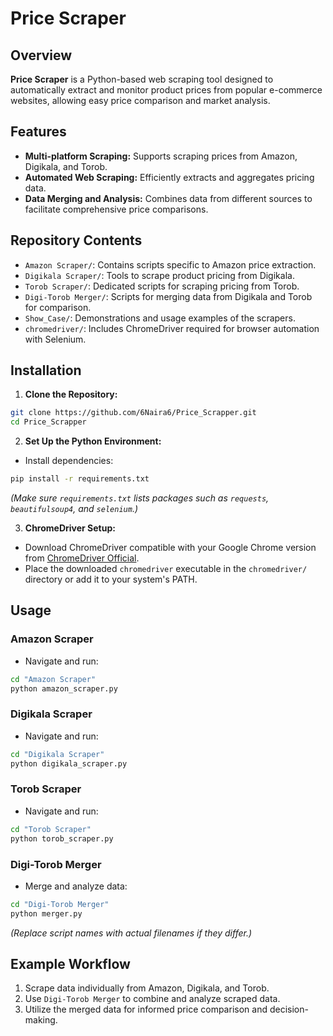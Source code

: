# Price Scraper

## Overview

**Price Scraper** is a Python-based web scraping tool designed to automatically extract and monitor product prices from popular e-commerce websites, allowing easy price comparison and market analysis.

## Features

- **Multi-platform Scraping:** Supports scraping prices from Amazon, Digikala, and Torob.
- **Automated Web Scraping:** Efficiently extracts and aggregates pricing data.
- **Data Merging and Analysis:** Combines data from different sources to facilitate comprehensive price comparisons.

## Repository Contents

- `Amazon Scraper/`: Contains scripts specific to Amazon price extraction.
- `Digikala Scraper/`: Tools to scrape product pricing from Digikala.
- `Torob Scraper/`: Dedicated scripts for scraping pricing from Torob.
- `Digi-Torob Merger/`: Scripts for merging data from Digikala and Torob for comparison.
- `Show_Case/`: Demonstrations and usage examples of the scrapers.
- `chromedriver/`: Includes ChromeDriver required for browser automation with Selenium.

## Installation

1. **Clone the Repository:**

```bash
git clone https://github.com/6Naira6/Price_Scrapper.git
cd Price_Scrapper
```

2. **Set Up the Python Environment:**

- Install dependencies:

```bash
pip install -r requirements.txt
```

*(Make sure `requirements.txt` lists packages such as `requests`, `beautifulsoup4`, and `selenium`.)*

3. **ChromeDriver Setup:**

- Download ChromeDriver compatible with your Google Chrome version from [ChromeDriver Official](https://sites.google.com/a/chromium.org/chromedriver/).
- Place the downloaded `chromedriver` executable in the `chromedriver/` directory or add it to your system's PATH.

## Usage

### Amazon Scraper

- Navigate and run:

```bash
cd "Amazon Scraper"
python amazon_scraper.py
```

### Digikala Scraper

- Navigate and run:

```bash
cd "Digikala Scraper"
python digikala_scraper.py
```

### Torob Scraper

- Navigate and run:

```bash
cd "Torob Scraper"
python torob_scraper.py
```

### Digi-Torob Merger

- Merge and analyze data:

```bash
cd "Digi-Torob Merger"
python merger.py
```

*(Replace script names with actual filenames if they differ.)*

## Example Workflow

1. Scrape data individually from Amazon, Digikala, and Torob.
2. Use `Digi-Torob Merger` to combine and analyze scraped data.
3. Utilize the merged data for informed price comparison and decision-making.


